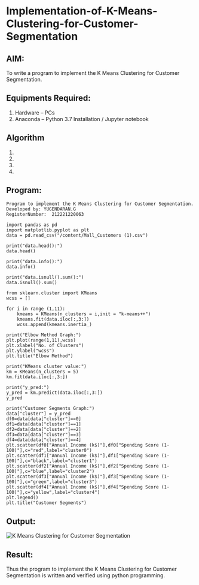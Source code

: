 # Implementation-of-K-Means-Clustering-for-Customer-Segmentation

## AIM:
To write a program to implement the K Means Clustering for Customer Segmentation.

## Equipments Required:
1. Hardware – PCs
2. Anaconda – Python 3.7 Installation / Jupyter notebook

## Algorithm
1. 
2. 
3. 
4. 

## Program:
```
Program to implement the K Means Clustering for Customer Segmentation.
Developed by: YUGENDARAN.G
RegisterNumber:  212221220063

import pandas as pd
import matplotlib.pyplot as plt
data = pd.read_csv("/content/Mall_Customers (1).csv")

print("data.head():")
data.head()

print("data.info():")
data.info()

print("data.isnull().sum():")
data.isnull().sum()

from sklearn.cluster import KMeans
wcss = []

for i in range (1,11):
    kmeans = KMeans(n_clusters = i,init = "k-means++")
    kmeans.fit(data.iloc[:,3:])
    wcss.append(kmeans.inertia_)
    
print("Elbow Method Graph:")
plt.plot(range(1,11),wcss)
plt.xlabel("No. of Clusters")
plt.ylabel("wcss")
plt.title("Elbow Method")

print("KMeans cluster value:")
km = KMeans(n_clusters = 5)
km.fit(data.iloc[:,3:])

print("y_pred:")
y_pred = km.predict(data.iloc[:,3:])
y_pred

print("Customer Segments Graph:")
data["cluster"] = y_pred
df0=data[data["cluster"]==0]
df1=data[data["cluster"]==1]
df2=data[data["cluster"]==2]
df3=data[data["cluster"]==3]
df4=data[data["cluster"]==4]
plt.scatter(df0["Annual Income (k$)"],df0["Spending Score (1-100)"],c="red",label="cluster0")
plt.scatter(df1["Annual Income (k$)"],df1["Spending Score (1-100)"],c="black",label="cluster1")
plt.scatter(df2["Annual Income (k$)"],df2["Spending Score (1-100)"],c="blue",label="cluster2")
plt.scatter(df3["Annual Income (k$)"],df3["Spending Score (1-100)"],c="green",label="cluster3")
plt.scatter(df4["Annual Income (k$)"],df4["Spending Score (1-100)"],c="yellow",label="cluster4")
plt.legend()
plt.title("Customer Segments")

```

## Output:
![K Means Clustering for Customer Segmentation](sam.png)


## Result:
Thus the program to implement the K Means Clustering for Customer Segmentation is written and verified using python programming.
